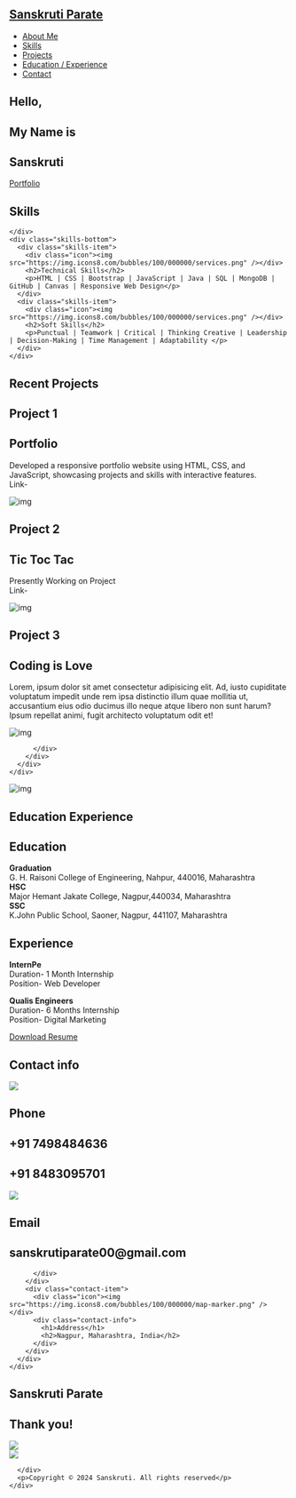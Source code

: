<!DOCTYPE html>
<html lang="en">

<head>
  <meta charset="UTF-8">
  <meta name="viewport" content="width=device-width, initial-scale=1.0">
  <link rel="stylesheet" href="style.css">
  <title>My Website</title>
</head>

<body>
  <!-- Header -->
  <section id="header">
    <div class="header container">
      <div class="nav-bar">
        <div class="brand">
          <a href="#hero">
            <h1><span>S</span>anskruti <span>P</span>arate</h1>
          </a>
        </div>
        <div class="nav-list">
          <div class="hamburger">
            <div class="bar"></div>
          </div>
          <ul>
            <li><a href="#hero" data-after="Home">About Me</a></li>
            <li><a href="#skills" data-after="Skills">Skills</a></li>
            <li><a href="#projects" data-after="Projects">Projects</a></li>
            <li><a href="#about" data-after="About">Education / Experience</a></li>
            <li><a href="#contact" data-after="Contact">Contact</a></li>
          </ul>
        </div>
      </div>
    </div>
  </section>
  <!-- End Header -->


  <!-- Hero Section  -->
  <section id="hero">
    <div class="hero container">
      <div>
        <h1>Hello, <span></span></h1>
        <h1>My Name is <span></span></h1>
        <h1>Sanskruti <span></span></h1>
        <a href="#projects" type="button" class="cta">Portfolio</a>
      </div>
    </div>
  </section>
  <!-- End Hero Section  -->

  
  
<!-- skills Section -->
<section id="skills">
  <div class="skills container">
    <div class="skills-top">
      <h1 class="section-title">Sk<span>i</span>lls</h1>
      
    </div>
    <div class="skills-bottom">
      <div class="skills-item">
        <div class="icon"><img src="https://img.icons8.com/bubbles/100/000000/services.png" /></div>
        <h2>Technical Skills</h2>
        <p>HTML | CSS | Bootstrap | JavaScript | Java | SQL | MongoDB | GitHub | Canvas | Responsive Web Design</p>
      </div>
      <div class="skills-item">
        <div class="icon"><img src="https://img.icons8.com/bubbles/100/000000/services.png" /></div>
        <h2>Soft Skills</h2>
        <p>Punctual | Teamwork | Critical | Thinking Creative | Leadership | Decision-Making | Time Management | Adaptability </p>
      </div>
    </div>
  </div>
</section>
<!-- End skills Section -->

  <!-- Projects Section -->
  <section id="projects">
    <div class="projects container">
      <div class="projects-header">
        <h1 class="section-title">Recent <span>Projects</span></h1>
      </div>
      <div class="all-projects">
        <div class="project-item">
          <div class="project-info">
            <h1>Project 1</h1>
            <h2>Portfolio</h2>
            <p>Developed a responsive portfolio website using HTML, CSS, and JavaScript, showcasing projects and skills with  
              interactive features.<br>
              Link-</p>
          </div>
          <div class="project-img">
            <img src="\img\technoimg.jpg" alt="img">
          </div>
        </div>
        <div class="project-item">
          <div class="project-info">
            <h1>Project 2</h1>
            <h2>Tic Toc Tac</h2>
            <p>Presently Working on Project<br>
            Link- </p>
          </div>
          <div class="project-img">
            <img src="\img\technoimg.jpg" alt="img">
          </div>
        </div>
        <div class="project-item">
          <div class="project-info">
            <h1>Project 3</h1>
            <h2>Coding is Love</h2>
            <p>Lorem, ipsum dolor sit amet consectetur adipisicing elit. Ad, iusto cupiditate voluptatum impedit unde
              rem ipsa distinctio illum quae mollitia ut, accusantium eius odio ducimus illo neque atque libero non sunt
              harum? Ipsum repellat animi, fugit architecto voluptatum odit et!</p>
          </div>
          <div class="project-img">
            <img src="\img\technoimg.jpg" alt="img">
          </div>
        </div>
        
          </div>
        </div>
      </div>
    </div>
  </section>
  <!-- End Projects Section -->

  <!-- About Section -->
  <section id="about">
    <div class="about container">
      <div class="col-left">
        <div class="about-img">
          <img src="\img\EE.png" alt="img">
        </div>
      </div>
      <div class="col-right">
        <h1 class="section-title">Education  <span> Experience</span></h1>
        <h2>Education</h2>
        <p><b>Graduation</b><br>
          G. H. Raisoni College of Engineering, Nahpur, 440016, Maharashtra<br>
          <b>HSC</b><br>
          Major Hemant Jakate College, Nagpur,440034, Maharashtra<br>
          <b>SSC</b> <br>
          K.John Public School, Saoner, Nagpur, 441107, Maharashtra<br>
        </p>
          <h2>Experience</h2>
        <p><b>InternPe</b><br>
        Duration- 1 Month Internship<br>
        Position- Web Developer<br>
        <p><b>Qualis Engineers</b><br>
          Duration- 6 Months Internship<br>
          Position- Digital Marketing<br>
       </p>
        <a href="#" class="cta">Download Resume</a>
      </div>
    </div>
  </section>
  <!-- End About Section -->

  <!-- Contact Section -->
  <section id="contact">
    <div class="contact container">
      <div>
        <h1 class="section-title">Contact <span>info</span></h1>
      </div>
      <div class="contact-items">
        <div class="contact-item">
          <div class="icon"><img src="https://img.icons8.com/bubbles/100/000000/phone.png" /></div>
          <div class="contact-info">
            <h1>Phone</h1>
            <h2>+91 7498484636</h2>
            <h2>+91 8483095701</h2>
          </div>
        </div>
        <div class="contact-item">
          <div class="icon"><img src="https://img.icons8.com/bubbles/100/000000/new-post.png" /></div>
          <div class="contact-info">
            <h1>Email</h1>
            <h2>sanskrutiparate00@gmail.com</h2>
            
          </div>
        </div>
        <div class="contact-item">
          <div class="icon"><img src="https://img.icons8.com/bubbles/100/000000/map-marker.png" /></div>
          <div class="contact-info">
            <h1>Address</h1>
            <h2>Nagpur, Maharashtra, India</h2>
          </div>
        </div>
      </div>
    </div>
  </section>
  <!-- End Contact Section -->

  <!-- Footer -->
  <section id="footer">
    <div class="footer container">
      <div class="brand">
        <h1><span>S</span>anskruti <span>P</span>arate</h1>
      </div>
      <h2>Thank you!</h2>
      <div class="social-icon">
        <div class="social-item">
          <a href="https://tinyurl.com/32fyujms"><img src="\img\Linkedicon.png" /></a>
        </div>
        <div class="social-item">
          <a href="https://github.com/SanskrutiParate"><img src="\img\Githubicon2.png" /></a>
        </div>
        
      </div>
      <p>Copyright © 2024 Sanskruti. All rights reserved</p>
    </div>
  </section>
  <!-- End Footer -->
  <script src="./app.js"></script>
</body>

</html>
